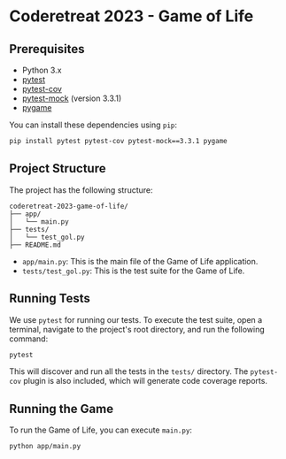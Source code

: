 # Coderetreat 2023 - Game of Life

## Prerequisites

- Python 3.x
- [pytest](https://pytest.org/)
- [pytest-cov](https://pypi.org/project/pytest-cov/)
- [pytest-mock](https://pypi.org/project/pytest-mock/) (version 3.3.1)
- [pygame](https://www.pygame.org/)

You can install these dependencies using `pip`:

```bash
pip install pytest pytest-cov pytest-mock==3.3.1 pygame
```

## Project Structure

The project has the following structure:

```
coderetreat-2023-game-of-life/
├── app/
│   └── main.py
├── tests/
│   └── test_gol.py
├── README.md
```

- `app/main.py`: This is the main file of the Game of Life application.
- `tests/test_gol.py`: This is the test suite for the Game of Life.

## Running Tests

We use `pytest` for running our tests. To execute the test suite, open a terminal, navigate to the project's root directory, and run the following command:

```bash
pytest
```

This will discover and run all the tests in the `tests/` directory. The `pytest-cov` plugin is also included, which will generate code coverage reports.

## Running the Game

To run the Game of Life, you can execute `main.py`:

```bash
python app/main.py
```

